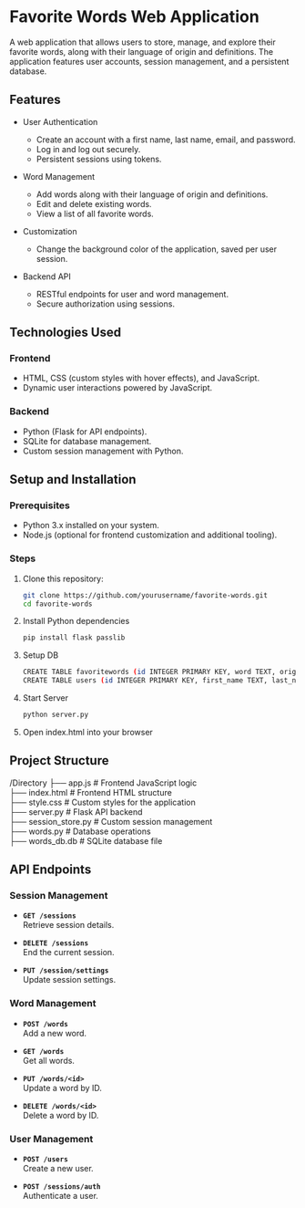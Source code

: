 # Favorite Words Web Application

A web application that allows users to store, manage, and explore their favorite words, along with their language of origin and definitions. The application features user accounts, session management, and a persistent database.

## Features

- User Authentication
  - Create an account with a first name, last name, email, and password.
  - Log in and log out securely.
  - Persistent sessions using tokens.

- Word Management
  - Add words along with their language of origin and definitions.
  - Edit and delete existing words.
  - View a list of all favorite words.

- Customization
  - Change the background color of the application, saved per user session.

- Backend API
  - RESTful endpoints for user and word management.
  - Secure authorization using sessions.

## Technologies Used

### Frontend
- HTML, CSS (custom styles with hover effects), and JavaScript.
- Dynamic user interactions powered by JavaScript.

### Backend
- Python (Flask for API endpoints).
- SQLite for database management.
- Custom session management with Python.

## Setup and Installation

### Prerequisites
- Python 3.x installed on your system.
- Node.js (optional for frontend customization and additional tooling).

### Steps
1. Clone this repository:
   ```bash
   git clone https://github.com/yourusername/favorite-words.git
   cd favorite-words
   ```
2. Install Python dependencies
   ```bash
   pip install flask passlib
   ```
3. Setup DB
   ```bash
   CREATE TABLE favoritewords (id INTEGER PRIMARY KEY, word TEXT, origin TEXT, definition TEXT);
   CREATE TABLE users (id INTEGER PRIMARY KEY, first_name TEXT, last_name TEXT, email TEXT, password TEXT);
   ```
4. Start Server
   ```bash
   python server.py
   ```
5. Open index.html into your browser

## Project Structure
/Directory
├── app.js                # Frontend JavaScript logic <br>
├── index.html            # Frontend HTML structure <br>
├── style.css             # Custom styles for the application <br>
├── server.py             # Flask API backend <br>
├── session_store.py      # Custom session management <br>
├── words.py              # Database operations <br>
├── words_db.db           # SQLite database file <br>

## API Endpoints

### Session Management
- **`GET /sessions`**  
  Retrieve session details.

- **`DELETE /sessions`**  
  End the current session.

- **`PUT /session/settings`**  
  Update session settings.

### Word Management
- **`POST /words`**  
  Add a new word.

- **`GET /words`**  
  Get all words.

- **`PUT /words/<id>`**  
  Update a word by ID.

- **`DELETE /words/<id>`**  
  Delete a word by ID.

### User Management
- **`POST /users`**  
  Create a new user.

- **`POST /sessions/auth`**  
  Authenticate a user.

